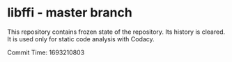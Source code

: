 # libffi - master branch

This repository contains frozen state of the repository.
Its history is cleared. It is used only for static code
analysis with Codacy.

Commit Time: 1693210803